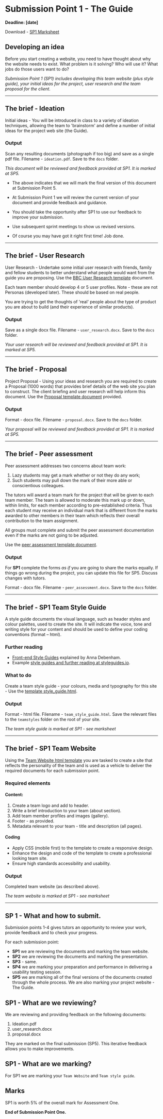 # Submission Point 1 - The Guide 

**Deadline: [date]**

Download - [SP1 Marksheet](../../raw/master/support/sp1-marksheet.docx) 

## Developing an idea

Before you start creating a website, you need to have thought about why the website needs to exist. What problem is it solving? Who will use it? What jobs do those users want to do?

*Submission Point 1 (SP1) includes developing this team website (plus style guide), your initial ideas for the project, user research and the team proposal for the client*.

---

## The brief - Ideation
    
Initial ideas - You will be introduced in class to a variety of ideation techniques, allowing the team to 'brainstorm' and define a number of initial ideas for the project web site (the Guide).
    
### Output

Scan any resulting documents (photograph if too big) and save as a single pdf file. Filename - `ideation.pdf`. Save to the `docs` folder.

*This document will be reviewed and feedback provided at SP1. It is marked at SP5.*

- The above indicates that we will mark the final version of this document at Submission Point 5. 
    
- At Submission Point 1 we will review the current version of your document and provide feedback and guidance. 
    
- You should take the opportunity after SP1 to use our feedback to improve your submission.

- Use subsequent sprint meetings to show us revised versions.

- Of course you may have got it right first time! Job done.

---

## The brief - User Research
    
User Research - Undertake some initial user research with friends, family and fellow students to better understand what people would want from the guide you are proposing. Use the [BBC User Research template](raw/master/templates/template_user_research.docx) document.
    
Each team member should develop 4 or 5 user profiles. Note - these are not Personas (developed later). These should be based on real people.

You are trying to get the thoughts of 'real' people about the type of product you are about to build (and their experience of similar products).
    
### Output

Save as a single docx file. Filename - `user_research.docx`. Save to the `docs` folder.

*Your user research will be reviewed and feedback provided at SP1. It is marked at SP5.*

---

## The brief - Proposal
    
Project Proposal - Using your ideas and research you are required to create a Proposal (1000 words) that provides brief details of the web site you plan to construct. The client briefing and user research will help inform this document. Use the [Proposal template document](raw/master/templates/template_proposal.docx) provided.
    
### Output

Format - docx file. Filename - `proposal.docx`. Save to the `docs` folder.

*Your proposal will be reviewed and feedback provided at SP1. It is marked at SP5.*

---


## The brief - Peer assessment
    
Peer assessment addresses two concerns about team work:
    
1.  Lazy students may get a mark whether or not they do any work;
1.  Such students may pull down the mark of their more able or conscientious colleagues.

The tutors will award a team mark for the project that will be given to each team member. The team is allowed to moderate this mark up or down, within limits, for each member according to pre-established criteria. Thus each student may receive an individual mark that is different from the marks awarded to other members in their team which reflects their overall contribution to the team assignment.
    
All groups must complete and submit the peer assessment documentation even if the marks are not going to be adjusted.
    
Use the [peer assessment template document](raw/master/templates/template_peer_assessment.docx).
    
### Output

For **SP1** complete the forms *as if* you are going to share the marks equally. If things go wrong during the project, you can update this file for SP5. Discuss changes with tutors.

Format - docx file. Filename - `peer_assessment.docx`. Save to the `docs` folder.

---

## The brief - SP1 Team Style Guide

A style guide documents the visual language, such as header styles and colour palettes, used to create the site. It will indicate the voice, tone and writing style for your content and should be used to define your coding conventions (format – html).

### Further reading

- [Front-end Style Guides](https://24ways.org/2011/front-end-style-guides/) explained by Anna Debenham. 
- Example [style guides and further reading at styleguides.io](http://styleguides.io/).
    
### What to do

Create a team style guide - your colours, media and typography for this site - Use the [template style_guide.html](raw/master/templates/template_style_guide.zip).
    
### Output

Format - html file. Filename - `team_style_guide.html`. Save the relevant files to the `teamstyles` folder on the root of your site.
    
*The team style guide is marked at SP1 - see marksheet*

---

## The brief - SP1 Team Website

Using the [Team Website html template](#) you are tasked to create a site that reflects the personality of the team and is used as a vehicle to deliver the required documents for each submission point.

### Required elements

#### Content:

1. Create a team logo and add to  header.
1. Write a brief introduction to your team (about section).
1. Add team member profiles and images (gallery).
1. Footer - as provided.
1. Metadata relevant to your team - title and description (all pages).

#### Coding

- Apply CSS (mobile first) to the template to create a responsive design.
- Enhance the design and code of the template to create a professional looking team site.
- Ensure high standards accessibility and usability.
 

### Output

Completed team website (as described above).
    
*The team website is marked at SP1 - see marksheet*

---

## SP 1 - What and how to submit.

Submission points 1-4 gives tutors an opportunity to review your work, provide feedback and to check your progress.

For each submission point:

- **SP1** we are reviewing the documents and marking the team website.
- **SP2** we are reviewing the documents and marking the presentation.
- **SP3** - same.
- **SP4** we are marking your preparation and performance in delivering a usability testing session.
- **SP5** we are marking all of the final versions of the documents created through the whole process. We are also marking your project website - The Guide.

## SP1 - What are we reviewing?

We are reviewing and providing feedback on the following documents:
1. Ideation.pdf
1. user_research.docx
1. proposal.docx

They are marked on the final submission (SP5). This iterative feedback allows you to make improvements.

## SP1 - What are we marking?

For SP1 we are marking your `Team Website` and `Team style guide`.

## Marks

SP1 is worth 5% of the overall mark for Assessment One.

**End of Submission Point One.**